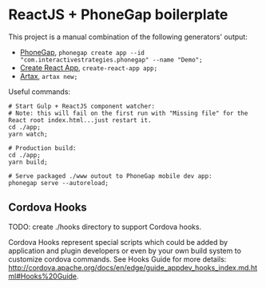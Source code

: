 
# ReactJS + PhoneGap boilerplate

This project is a manual combination of the following generators' output:

* [PhoneGap](http://docs.phonegap.com/getting-started/3-create-your-app/cli), `phonegap create app --id "com.interactivestrategies.phonegap" --name "Demo";`
* [Create React App](https://create-react-app.dev), `create-react-app app;`
* [Artax](https://www.npmjs.com/package/artax), `artax new;`

Useful commands:

    # Start Gulp + ReactJS component watcher:
    # Note: this will fail on the first run with "Missing file" for the React root index.html...just restart it.
    cd ./app;
    yarn watch;
    
    # Production build:
    cd ./app;
    yarn build;
    
    # Serve packaged ./www outout to PhoneGap mobile dev app:
    phonegap serve --autoreload;

## Cordova Hooks

TODO: create ./hooks directory to support Cordova hooks.

Cordova Hooks represent special scripts which could be added by application and plugin developers or even by your own build system  to customize cordova commands. See Hooks Guide for more details:  http://cordova.apache.org/docs/en/edge/guide_appdev_hooks_index.md.html#Hooks%20Guide.
